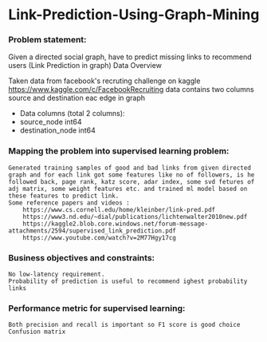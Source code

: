 # Link-Prediction-Using-Graph-Mining



### Problem statement:

Given a directed social graph, have to predict missing links to recommend users (Link Prediction in graph)
Data Overview

Taken data from facebook's recruting challenge on kaggle https://www.kaggle.com/c/FacebookRecruiting
data contains two columns source and destination eac edge in graph

- Data columns (total 2 columns):  
- source_node         int64  
- destination_node    int64  

### Mapping the problem into supervised learning problem:

    Generated training samples of good and bad links from given directed graph and for each link got some features like no of followers, is he followed back, page rank, katz score, adar index, some svd fetures of adj matrix, some weight features etc. and trained ml model based on these features to predict link.
    Some reference papers and videos :
        https://www.cs.cornell.edu/home/kleinber/link-pred.pdf
        https://www3.nd.edu/~dial/publications/lichtenwalter2010new.pdf
        https://kaggle2.blob.core.windows.net/forum-message-attachments/2594/supervised_link_prediction.pdf
        https://www.youtube.com/watch?v=2M77Hgy17cg

### Business objectives and constraints:

    No low-latency requirement.
    Probability of prediction is useful to recommend ighest probability links

### Performance metric for supervised learning:

    Both precision and recall is important so F1 score is good choice
    Confusion matrix

